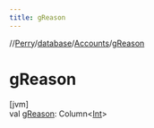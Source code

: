 ```yaml
---
title: gReason
---
```

//[Perry](../../../index.html)/[database](../index.html)/[Accounts](index.html)/[gReason](g-reason.html)



# gReason



[jvm]\
val [gReason](g-reason.html): Column<[Int](https://kotlinlang.org/api/latest/jvm/stdlib/kotlin/-int/index.html)>




